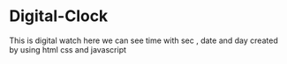 # Digital-Clock
This is digital watch
here we can see time with sec , date and day 
created by using html css and javascript
